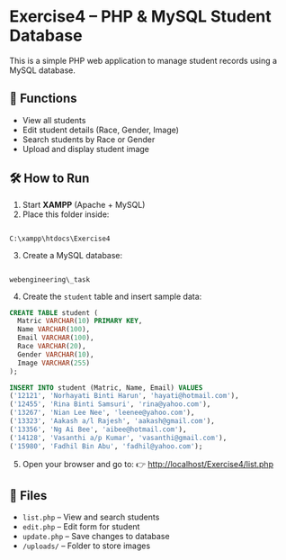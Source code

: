 # Exercise4 – PHP & MySQL Student Database

This is a simple PHP web application to manage student records using a MySQL database.

## 🔧 Functions

- View all students
- Edit student details (Race, Gender, Image)
- Search students by Race or Gender
- Upload and display student image

## 🛠 How to Run

1. Start **XAMPP** (Apache + MySQL)
2. Place this folder inside:
```

C:\xampp\htdocs\Exercise4

```
3. Create a MySQL database:
```

webengineering\_task

````
4. Create the `student` table and insert sample data:

```sql
CREATE TABLE student (
  Matric VARCHAR(10) PRIMARY KEY,
  Name VARCHAR(100),
  Email VARCHAR(100),
  Race VARCHAR(20),
  Gender VARCHAR(10),
  Image VARCHAR(255)
);

INSERT INTO student (Matric, Name, Email) VALUES
('12121', 'Norhayati Binti Harun', 'hayati@hotmail.com'),
('12455', 'Rina Binti Samsuri', 'rina@yahoo.com'),
('13267', 'Nian Lee Nee', 'leenee@yahoo.com'),
('13323', 'Aakash a/l Rajesh', 'aakash@gmail.com'),
('13356', 'Ng Ai Bee', 'aibee@hotmail.com'),
('14128', 'Vasanthi a/p Kumar', 'vasanthi@gmail.com'),
('15980', 'Fadhil Bin Abu', 'fadhil@yahoo.com');
````

5. Open your browser and go to:
   👉 [http://localhost/Exercise4/list.php](http://localhost/Exercise4/list.php)

## 📁 Files

* `list.php` – View and search students
* `edit.php` – Edit form for student
* `update.php` – Save changes to database
* `/uploads/` – Folder to store images
